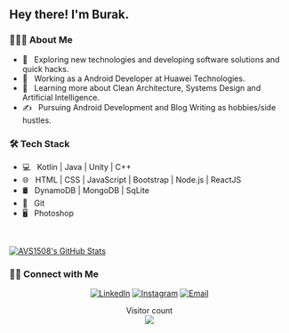 <h2> Hey there! I'm Burak.</h2>

<h3> 👨🏻‍💻 About Me </h3>

- 🤔 &nbsp; Exploring new technologies and developing software solutions and quick hacks.
- 💼 &nbsp; Working as a Android Developer at Huawei Technologies.
- 🌱 &nbsp; Learning more about Clean Architecture, Systems Design and Artificial Intelligence.
- ✍️ &nbsp; Pursuing Android Development and Blog Writing as hobbies/side hustles.

<h3>🛠 Tech Stack</h3>

- 💻 &nbsp; Kotlin | Java | Unity | C++
- 🌐 &nbsp; HTML | CSS | JavaScript | Bootstrap | Node.js | ReactJS
- 🛢 &nbsp; DynamoDB | MongoDB | SqLite
- 🔧 &nbsp; Git 
- 🖥 &nbsp; Photoshop

<br/>

[![AVS1508's GitHub Stats](https://github-readme-stats.vercel.app/api?username=burakiren&show_icons=true)](https://github.com/burakiren)

<h3> 🤝🏻 Connect with Me </h3>

<p align="center">
<a href="https://www.linkedin.com/in/burak-iren-89381968/"><img alt="LinkedIn" src="https://img.shields.io/badge/LinkedIn-Burak%20Iren-blue?style=flat-square&logo=linkedin"></a>
<a href="https://www.twitter.com/burakirenn/"><img alt="Instagram" src="http://img.shields.io/badge/Twitter-burakirenn-blue?style=flat-square&logo=Twitter"></a>
<a href="mailto:burakiren54@gmail.com"><img alt="Email" src="https://img.shields.io/badge/Email-burakiren54@gmail.com-blue?style=flat-square&logo=gmail"></a>
</p>

<p align="center"> 
  Visitor count<br>
  <img src="https://profile-counter.glitch.me/burakirenn/count.svg" />
</p>

